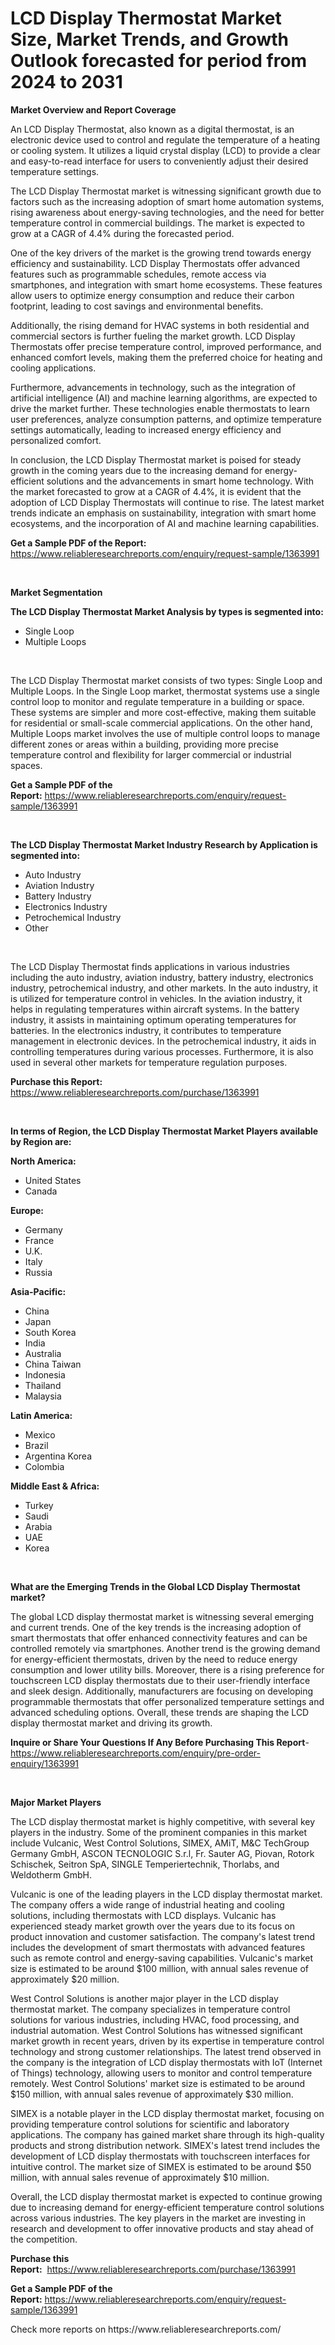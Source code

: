 <p><h1>LCD Display Thermostat Market Size, Market Trends, and Growth Outlook forecasted for period from 2024 to 2031</h1></p><p><strong>Market Overview and Report Coverage</strong></p>
<p><p>An LCD Display Thermostat, also known as a digital thermostat, is an electronic device used to control and regulate the temperature of a heating or cooling system. It utilizes a liquid crystal display (LCD) to provide a clear and easy-to-read interface for users to conveniently adjust their desired temperature settings.</p><p>The LCD Display Thermostat market is witnessing significant growth due to factors such as the increasing adoption of smart home automation systems, rising awareness about energy-saving technologies, and the need for better temperature control in commercial buildings. The market is expected to grow at a CAGR of 4.4% during the forecasted period.</p><p>One of the key drivers of the market is the growing trend towards energy efficiency and sustainability. LCD Display Thermostats offer advanced features such as programmable schedules, remote access via smartphones, and integration with smart home ecosystems. These features allow users to optimize energy consumption and reduce their carbon footprint, leading to cost savings and environmental benefits.</p><p>Additionally, the rising demand for HVAC systems in both residential and commercial sectors is further fueling the market growth. LCD Display Thermostats offer precise temperature control, improved performance, and enhanced comfort levels, making them the preferred choice for heating and cooling applications.</p><p>Furthermore, advancements in technology, such as the integration of artificial intelligence (AI) and machine learning algorithms, are expected to drive the market further. These technologies enable thermostats to learn user preferences, analyze consumption patterns, and optimize temperature settings automatically, leading to increased energy efficiency and personalized comfort.</p><p>In conclusion, the LCD Display Thermostat market is poised for steady growth in the coming years due to the increasing demand for energy-efficient solutions and the advancements in smart home technology. With the market forecasted to grow at a CAGR of 4.4%, it is evident that the adoption of LCD Display Thermostats will continue to rise. The latest market trends indicate an emphasis on sustainability, integration with smart home ecosystems, and the incorporation of AI and machine learning capabilities.</p></p>
<p><strong>Get a Sample PDF of the Report:</strong> <a href="https://www.reliableresearchreports.com/enquiry/request-sample/1363991">https://www.reliableresearchreports.com/enquiry/request-sample/1363991</a></p>
<p>&nbsp;</p>
<p><strong>Market Segmentation</strong></p>
<p><strong>The LCD Display Thermostat Market Analysis by types is segmented into:</strong></p>
<p><ul><li>Single Loop</li><li>Multiple Loops</li></ul></p>
<p>&nbsp;</p>
<p><p>The LCD Display Thermostat market consists of two types: Single Loop and Multiple Loops. In the Single Loop market, thermostat systems use a single control loop to monitor and regulate temperature in a building or space. These systems are simpler and more cost-effective, making them suitable for residential or small-scale commercial applications. On the other hand, Multiple Loops market involves the use of multiple control loops to manage different zones or areas within a building, providing more precise temperature control and flexibility for larger commercial or industrial spaces.</p></p>
<p><strong>Get a Sample PDF of the Report:</strong>&nbsp;<a href="https://www.reliableresearchreports.com/enquiry/request-sample/1363991">https://www.reliableresearchreports.com/enquiry/request-sample/1363991</a></p>
<p>&nbsp;</p>
<p><strong>The LCD Display Thermostat Market Industry Research by Application is segmented into:</strong></p>
<p><ul><li>Auto Industry</li><li>Aviation Industry</li><li>Battery Industry</li><li>Electronics Industry</li><li>Petrochemical Industry</li><li>Other</li></ul></p>
<p>&nbsp;</p>
<p><p>The LCD Display Thermostat finds applications in various industries including the auto industry, aviation industry, battery industry, electronics industry, petrochemical industry, and other markets. In the auto industry, it is utilized for temperature control in vehicles. In the aviation industry, it helps in regulating temperatures within aircraft systems. In the battery industry, it assists in maintaining optimum operating temperatures for batteries. In the electronics industry, it contributes to temperature management in electronic devices. In the petrochemical industry, it aids in controlling temperatures during various processes. Furthermore, it is also used in several other markets for temperature regulation purposes.</p></p>
<p><strong>Purchase this Report:</strong>&nbsp; <a href="https://www.reliableresearchreports.com/purchase/1363991">https://www.reliableresearchreports.com/purchase/1363991</a></p>
<p>&nbsp;</p>
<p><strong>In terms of Region, the LCD Display Thermostat Market Players available by Region are:</strong></p>
<p>
    <p> <strong> North America: </strong>
        <ul>
            <li>United States</li>
            <li>Canada</li>
        </ul>
        </p> 
    <p> <strong> Europe: </strong>
        <ul>
            <li>Germany</li>
            <li>France</li>
            <li>U.K.</li>
            <li>Italy</li>
            <li>Russia</li>
        </ul>
        </p> 
    <p> <strong> Asia-Pacific: </strong>
        <ul>
            <li>China</li>
            <li>Japan</li>
            <li>South Korea</li>
            <li>India</li>
            <li>Australia</li>
            <li>China Taiwan</li>
            <li>Indonesia</li>
            <li>Thailand</li>
            <li>Malaysia</li>
        </ul>
        </p> 
    <p> <strong> Latin America: </strong>
        <ul>
            <li>Mexico</li>
            <li>Brazil</li>
            <li>Argentina Korea</li>
            <li>Colombia</li>
        </ul>
        </p> 
    <p> <strong> Middle East & Africa: </strong>
        <ul>
            <li>Turkey</li>
            <li>Saudi</li>
            <li>Arabia</li>
            <li>UAE</li>
            <li>Korea</li>
        </ul>
    </p>
    </p>
<p>&nbsp;</p>
<p><strong>What are the Emerging Trends in the Global LCD Display Thermostat market?</strong></p>
<p><p>The global LCD display thermostat market is witnessing several emerging and current trends. One of the key trends is the increasing adoption of smart thermostats that offer enhanced connectivity features and can be controlled remotely via smartphones. Another trend is the growing demand for energy-efficient thermostats, driven by the need to reduce energy consumption and lower utility bills. Moreover, there is a rising preference for touchscreen LCD display thermostats due to their user-friendly interface and sleek design. Additionally, manufacturers are focusing on developing programmable thermostats that offer personalized temperature settings and advanced scheduling options. Overall, these trends are shaping the LCD display thermostat market and driving its growth.</p></p>
<p><strong>Inquire or Share Your Questions If Any Before Purchasing This Report</strong>- <a href="https://www.reliableresearchreports.com/enquiry/pre-order-enquiry/1363991">https://www.reliableresearchreports.com/enquiry/pre-order-enquiry/1363991</a></p>
<p>&nbsp;</p>
<p><strong>Major Market Players</strong></p>
<p><p>The LCD display thermostat market is highly competitive, with several key players in the industry. Some of the prominent companies in this market include Vulcanic, West Control Solutions, SIMEX, AMiT, M&C TechGroup Germany GmbH, ASCON TECNOLOGIC S.r.l, Fr. Sauter AG, Piovan, Rotork Schischek, Seitron SpA, SINGLE Temperiertechnik, Thorlabs, and Weldotherm GmbH.</p><p>Vulcanic is one of the leading players in the LCD display thermostat market. The company offers a wide range of industrial heating and cooling solutions, including thermostats with LCD displays. Vulcanic has experienced steady market growth over the years due to its focus on product innovation and customer satisfaction. The company's latest trend includes the development of smart thermostats with advanced features such as remote control and energy-saving capabilities. Vulcanic's market size is estimated to be around $100 million, with annual sales revenue of approximately $20 million.</p><p>West Control Solutions is another major player in the LCD display thermostat market. The company specializes in temperature control solutions for various industries, including HVAC, food processing, and industrial automation. West Control Solutions has witnessed significant market growth in recent years, driven by its expertise in temperature control technology and strong customer relationships. The latest trend observed in the company is the integration of LCD display thermostats with IoT (Internet of Things) technology, allowing users to monitor and control temperature remotely. West Control Solutions' market size is estimated to be around $150 million, with annual sales revenue of approximately $30 million.</p><p>SIMEX is a notable player in the LCD display thermostat market, focusing on providing temperature control solutions for scientific and laboratory applications. The company has gained market share through its high-quality products and strong distribution network. SIMEX's latest trend includes the development of LCD display thermostats with touchscreen interfaces for intuitive control. The market size of SIMEX is estimated to be around $50 million, with annual sales revenue of approximately $10 million.</p><p>Overall, the LCD display thermostat market is expected to continue growing due to increasing demand for energy-efficient temperature control solutions across various industries. The key players in the market are investing in research and development to offer innovative products and stay ahead of the competition.</p></p>
<p><strong>Purchase this Report:</strong>&nbsp;&nbsp;<a href="https://www.reliableresearchreports.com/purchase/1363991">https://www.reliableresearchreports.com/purchase/1363991</a></p>
<p></p>
<p><strong>Get a Sample PDF of the Report:</strong>&nbsp;<a href="https://www.reliableresearchreports.com/enquiry/request-sample/1363991">https://www.reliableresearchreports.com/enquiry/request-sample/1363991</a></p>
<p>Check more reports on https://www.reliableresearchreports.com/</p>